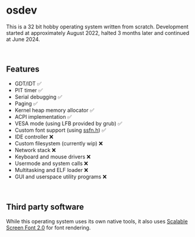 # osdev
This is a 32 bit hobby operating system written from scratch. Development started at approximately August 2022, halted 3 months later and continued at June 2024.

<br>

## Features
+ GDT/IDT ✅
+ PIT timer ✅
+ Serial debugging ✅
+ Paging ✅
+ Kernel heap memory allocator ✅
+ ACPI implementation ✅
+ VESA mode (using LFB provided by grub) ✅
+ Custom font support (using [ssfn.h](https://gitlab.com/bztsrc/scalable-font2/-/blob/master/ssfn.h?ref_type=heads)) ✅
+ IDE controller ❌
+ Custom filesystem (currently wip) ❌
+ Network stack ❌
+ Keyboard and mouse drivers ❌
+ Usermode and system calls ❌
+ Multitasking and ELF loader ❌
+ GUI and userspace utility programs ❌

<br>

## Third party software
While this operating system uses its own native tools, it also uses [Scalable Screen Font 2.0](https://gitlab.com/bztsrc/scalable-font2/-/tree/master?ref_type=heads) for font rendering.
